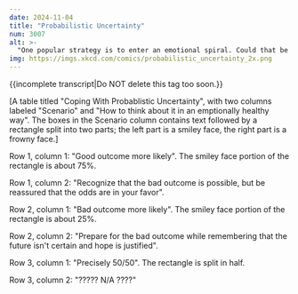 ```yaml
---
date: 2024-11-04
title: "Probabilistic Uncertainty"
num: 3007
alt: >-
  "One popular strategy is to enter an emotional spiral. Could that be the right approach? We contacted several researchers who are experts in emotional spirals to ask them, but none of them were in a state to speak with us."
img: https://imgs.xkcd.com/comics/probabilistic_uncertainty_2x.png
---
```

{{incomplete transcript|Do NOT delete this tag too soon.}}

[A table titled "Coping With Probablistic Uncertainty", with two columns labeled "Scenario" and "How to think about it in an emptionally healthy way". The boxes in the Scenario column contains text followed by a rectangle split into two parts; the left part is a smiley face, the right part is a frowny face.]

Row 1, column 1: "Good outcome more likely". The smiley face portion of the rectangle is about 75%.

Row 1, column 2: "Recognize that the bad outcome is possible, but be reassured that the odds are in your favor".

Row 2, column 1: "Bad outcome more likely". The smiley face portion of the rectangle is about 25%.

Row 2, column 2: "Prepare for the bad outcome while remembering that the future isn't certain and hope is justified".

Row 3, column 1: "Precisely 50/50". The rectangle is split in half.

Row 3, column 2: "????? N/A ????"